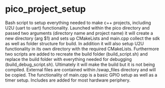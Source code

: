 # pico_project_setup
Bash script to setup everything needed to make c++ projects, including U2U (uart to uart) functionality.
Launched within the pico directory and passed two arguments (directory name and project name) it will create a new directory (arg $1) and sets up CMakeLists and main.cpp collect the sdk as well as folder structure for build. In addition it will also setup U2U functionality in its own directory with the required CMakeLists. Furthermore two scripts are added to recreate the build folder (build_script.sh) and replace the build folder with everything needed for debugging (build_debug_script.sh).
Ultimately it will make the build but it is not being compiled. 
External files are contained within /swap_files directory and will be copied.
The functionality of main.cpp is a basic GPIO setup as well as a timer setup. Includes are added for most hardware periphery. 
